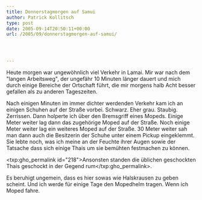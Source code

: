 ```yaml
---
title: Donnerstagmorgen auf Samui
author: Patrick Kollitsch
type: post
date: 2005-09-14T20:50:11+00:00
url: /2005/09/donnerstagmorgen-auf-samui/




---
```

Heute morgen war ungew&ouml;hnlich viel Verkehr in Lamai. Mir war nach dem "langen Arbeitsweg", der ungef&auml;hr 10 Minuten l&auml;nger dauert und mich durch einige Bereiche der Ortschaft f&uuml;hrt, die mir morgens halb Acht besser gefallen als zu anderen Tageszeiten. 

Nach einigen Minuten im immer dichter werdenden Verkehr kam ich an einigen Schuhen auf der Stra&szlig;e vorbei. Schwarz. Eher grau. Staubig. Zerrissen. Dann holperte ich &uuml;ber den Bremsgriff eines Mopeds. Einige Meter weiter lag dann das zugeh&ouml;rige Moped auf der Stra&szlig;e. Noch einige Meter weiter lag ein weiteres Moped auf der Stra&szlig;e. 30 Meter weiter sah man dann auch die Besitzerin der Schuhe unter einem Pickup eingeklemmt. Sie lebte noch, was ich meine an der Feuchte ihrer Augen sowie der Tatsache dass sich einige Thais um sie bem&uuml;hten festmachen zu k&ouml;nnen.

<txp:gho_permalink id="218">Ansonsten standen die &uuml;blichen geschockten Thais geschockt in der Gegend rum</txp:gho_permalink>. 

Es beruhigt ungemein, dass es hier sowas wie Halskrausen zu geben scheint. Und ich werde f&uuml;r einige Tage den Mopedhelm tragen. Wenn ich Moped fahre.
